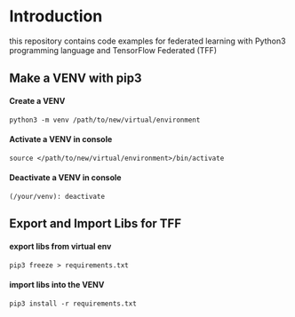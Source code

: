 # Introduction
this repository contains code examples for federated learning with Python3 programming language and TensorFlow Federated (TFF)

## Make a VENV with pip3

#### Create a VENV
```console
python3 -m venv /path/to/new/virtual/environment
```

#### Activate a VENV in console
```console
source </path/to/new/virtual/environment>/bin/activate

```

#### Deactivate a VENV in console
```console
(/your/venv): deactivate
```

## Export and Import Libs for TFF 

#### export libs from virtual env
```console
pip3 freeze > requirements.txt
```

#### import libs into the VENV
```console
pip3 install -r requirements.txt
``` 

